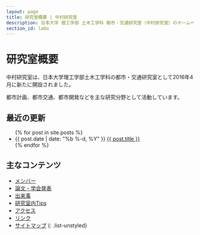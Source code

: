 ```yaml
---
layout: page
title: 研究室概要 | 中村研究室
description: 日本大学 理工学部 土木工学科 都市・交通研究室（中村研究室）のホームページ
section_id: labo
---
```


# 研究室概要

中村研究室は、日本大学理工学部土木工学科の都市・交通研究室として2016年4月に新たに開設されました。

都市計画、都市交通、都市開発などを主な研究分野として活動しています。

## 最近の更新

<ul class="post-list">
  {% for post in site.posts %}
  <li>
    <span class="post-meta">{{ post.date | date: "%b %-d, %Y" }}</span>
    <a class="post-link" href="{{ post.url | prepend: site.baseurl }}">{{ post.title }}</a>
  </li>
  {% endfor %}
</ul>

## 主なコンテンツ

* [メンバー](member)
* [論文・学会発表](papers)
* [出来事](posts)
* [研究室内Tips](tips)
* [アクセス](access)
* [リンク](link)
* [サイトマップ](sitemap)
{: .list-unstyled}

<!--
<p class="rss-subscribe">subscribe <a href="{{ "/feed.xml" | prepend: site.baseurl }}">via RSS</a></p>
-->
